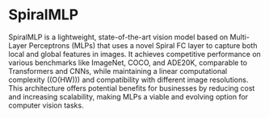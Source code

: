 # SpiralMLP
SpiralMLP is a lightweight, state-of-the-art vision model based on Multi-Layer Perceptrons (MLPs) that uses a novel Spiral FC layer to capture both local and global features in images. It achieves competitive performance on various benchmarks like ImageNet, COCO, and ADE20K, comparable to Transformers and CNNs, while maintaining a linear computational complexity (\(O(HW)\)) and compatibility with different image resolutions. This architecture offers potential benefits for businesses by reducing cost and increasing scalability, making MLPs a viable and evolving option for computer vision tasks. 